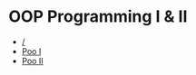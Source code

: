 # OOP Programming I &amp; II

- [/](https://github.com/kammradt/faculdade-poo/tree/master/)
- [Poo I](https://github.com/kammradt/faculdade-poo/tree/master/poo1)
- [Poo II](https://github.com/kammradt/faculdade-poo/tree/master/poo2)
